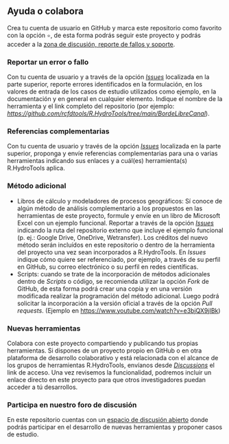 ## Ayuda o colabora

Crea tu cuenta de usuario en GitHub y marca este repositorio como favorito con la opción `⭐`, de esta forma podrás seguir este proyecto y podrás acceder a la [zona de discusión, reporte de fallos y soporte](https://github.com/rcfdtools/R.HydroTools/issues).


### Reportar un error o fallo
Con tu cuenta de usuario y a través de la opción _[Issues](https://github.com/rcfdtools/R.HydroTools/issues)_ localizada en la parte superior, reporte errores identificados en la formulación, en los valores de entrada de los casos de estudio utilizados como ejemplo, en la documentación y en general en cualquier elemento. Indique el nombre de la herramienta y el link completo del repositorio (por ejemplo: _https://github.com/rcfdtools/R.HydroTools/tree/main/BordeLibreCanal_). 


### Referencias complementarias
Con tu cuenta de usuario y través de la opción _[Issues](https://github.com/rcfdtools/R.HydroTools/issues)_ localizada en la parte superior, proponga y envíe referencias complementarias para una o varias herramientas indicando sus enlaces y a cuál(es) herramienta(s) R.HydroTools aplica.


### Método adicional
* Libros de cálculo y modeladores de procesos geográficos: Sí conoce de algún método de análisis complementario a los propuestos en las herramientas de este proyecto, formule y envíe en un libro de Microsoft Excel con un ejemplo funcional. Reportar a través de la opción _[Issues](https://github.com/rcfdtools/R.HydroTools/issues)_ indicando la ruta del repositorio externo que incluye el ejemplo funcional (p. ej.: Google Drive, OneDrive, Wetransfer). Los créditos del nuevo método serán incluídos en este repositorio o dentro de la herramienta del proyecto una vez sean incorporados a R.HydroTools. En _Issues_ indique cómo quiere ser referenciado, por ejemplo, a través de su perfil en GitHub, su correo electrónico o su perfil en redes científicas.
* Scripts: cuando se trate de la incorporación de métodos adicionales dentro de _Scripts_ o código, se recomienda utilizar la opción _Fork_ de GitHub, de esta forma podrá crear una copia y en una versión modificada realizar la programación del método adicional. Luego podrá solicitar la incorporación a la versión oficial a través de la opción _Pull requests_. (Ejemplo en https://www.youtube.com/watch?v=e3bjQX9jIBk)


### Nuevas herramientas
Colabora con este proyecto compartiendo y publicando tus propias herramientas. Si dispones de un proyecto propio en GitHub o en otra plataforma de desarrollo colaborativo y está relacionada con el alcance de los grupos de herramientas R.HydroTools, envíanos desde _[Discussions](https://github.com/rcfdtools/R.HydroTools/discussions)_ el link de acceso. Una vez revisemos la funcionalidad, podremos incluir un enlace directo en este proyecto para que otros investigadores puedan acceder a tú desarrollos. 


### Participa en nuestro foro de discusión

En este repositorio cuentas con un [espacio de discusión abierto](https://github.com/rcfdtools/R.HydroTools/discussions) donde podrás participar en el desarrollo de nuevas herramientas y proponer casos de estudio. 